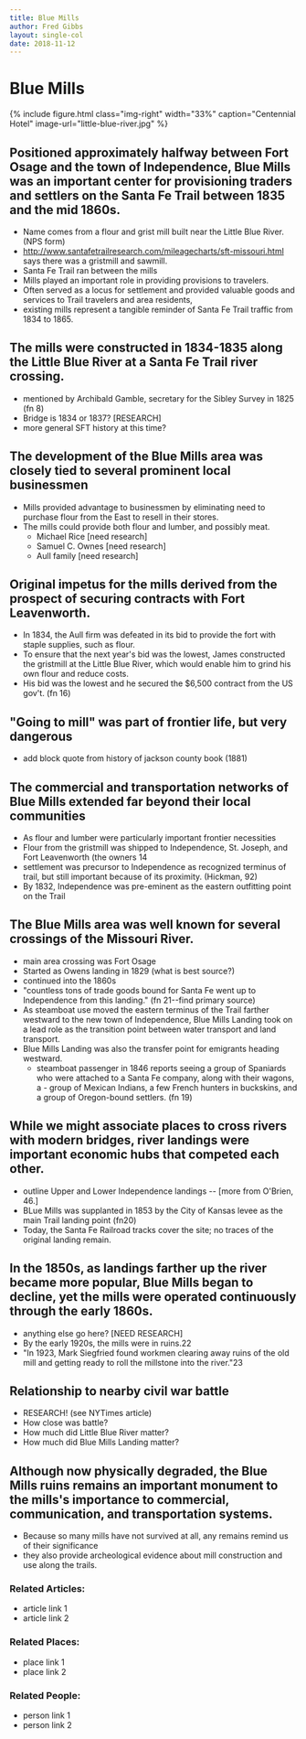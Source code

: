 ```yaml
---
title: Blue Mills
author: Fred Gibbs
layout: single-col
date: 2018-11-12
---
```


# Blue Mills

{% include figure.html
  class="img-right"
  width="33%"
  caption="Centennial Hotel"
  image-url="little-blue-river.jpg"
%}
 
## Positioned approximately halfway between Fort Osage and the town of Independence, Blue Mills was an important center for provisioning traders and settlers on the Santa Fe Trail between 1835 and the mid 1860s.
- Name comes from a flour and grist mill built near the Little Blue River. (NPS form)
- http://www.santafetrailresearch.com/mileagecharts/sft-missouri.html says there was a gristmill and sawmill.
- Santa Fe Trail ran between the mills
- Mills played an important role in providing provisions to travelers.
- Often served as a locus for settlement and provided valuable goods and services to Trail travelers and area residents,
- existing mills represent a tangible reminder of Santa Fe Trail traffic from 1834 to 1865.

## The mills were constructed in 1834-1835 along the Little Blue River at a Santa Fe Trail river crossing.
- mentioned by Archibald Gamble, secretary for the Sibley Survey in 1825 (fn 8)
- Bridge is 1834 or 1837? [RESEARCH]
- more general SFT history at this time?

## The development of the Blue Mills area was closely tied to several prominent local businessmen
- Mills provided advantage to businessmen by eliminating need to purchase flour from the East to resell in their stores.
- The mills could provide both flour and lumber, and possibly meat.
  - Michael Rice [need research]
  - Samuel C. Ownes [need research]
  - Aull family [need research]


## Original impetus for the mills derived from the prospect of securing contracts with Fort Leavenworth.
- In 1834, the Aull firm was defeated in its bid to provide the fort with staple supplies, such as flour.
- To ensure that the next year's bid was the lowest, James constructed the gristmill at the Little Blue River, which would enable him to grind his own flour and reduce costs.
- His bid was the lowest and he secured the $6,500 contract from the US gov't. (fn 16)

## "Going to mill" was part of frontier life, but very dangerous
- add block quote from history of jackson county book (1881)


## The commercial and transportation networks of Blue Mills extended far beyond their local communities
- As flour and lumber were particularly important frontier necessities
- Flour from the gristmill was shipped to Independence, St. Joseph, and Fort Leavenworth (the owners 14
- settlement was precursor to Independence as recognized terminus of trail, but still important because of its proximity. (Hickman, 92)
- By 1832, Independence was pre-eminent as the eastern outfitting point on the Trail


## The Blue Mills area was well known for several crossings of the Missouri River.
- main area crossing was Fort Osage
- Started as Owens landing in 1829 (what is best source?)
- continued into the 1860s
- "countless tons of trade goods bound for Santa Fe went up to Independence from this landing." (fn 21--find primary source)
- As steamboat use moved the eastern terminus of the Trail farther westward to the new town of Independence, Blue Mills Landing took on a lead role as the transition point between water transport and land transport.
- Blue Mills Landing was also the transfer point for emigrants heading westward.
  - steamboat passenger in 1846 reports seeing a group of Spaniards who were attached to a Santa Fe company, along with their wagons, a - group of Mexican Indians, a few French hunters in buckskins, and a group of Oregon-bound settlers. (fn 19)


## While we might associate places to cross rivers with modern bridges, river landings were important economic hubs that competed each other.
- outline Upper and Lower Independence landings -- [more from O'Brien, 46.]
- BLue Mills was supplanted in 1853 by the City of Kansas levee as the main Trail landing point (fn20)
- Today, the Santa Fe Railroad tracks cover the site; no traces of the original landing remain.



## In the 1850s, as landings farther up the river became more popular, Blue Mills began to decline, yet the mills were operated continuously through the early 1860s.
- anything else go here? [NEED RESEARCH]
- By the early 1920s, the mills were in ruins.22
- "In 1923, Mark Siegfried found workmen clearing away ruins of the old mill and getting ready to roll the millstone into the river."23


## Relationship to nearby civil war battle
- RESEARCH! (see NYTimes article)
- How close was battle?
- How much did Little Blue River matter?
- How much did Blue Mills Landing matter?

## Although now physically degraded, the Blue Mills ruins remains an important monument to the mills's importance to commercial, communication, and transportation systems.
- Because so many mills have not survived at all, any remains remind us of their significance
- they also provide archeological evidence about mill construction and use along the trails.

### Related Articles:
- article link 1
- article link 2

### Related Places:
- place link 1
- place link 2

### Related People:
- person link 1
- person link 2
